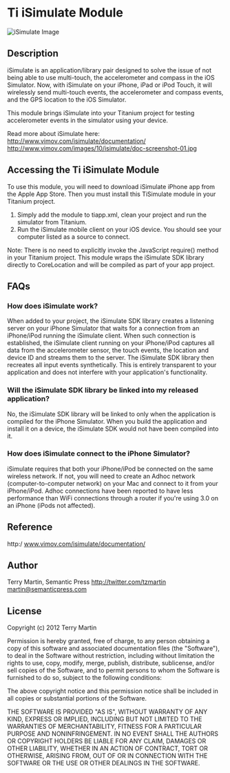 # Ti iSimulate Module

![iSimulate Image](http://www.vimov.com/images/10/isimulate/doc-screenshot-01.jpg)

## Description

iSimulate is an application/library pair designed to solve the issue of not being able to use multi-touch, the accelerometer and compass in the iOS Simulator. Now, with iSimulate on your iPhone, iPad or iPod Touch, it will wirelessly send multi-touch events, the accelerometer and compass events, and the GPS location to the iOS Simulator.

This module brings iSimulate into your Titanium project for testing accelerometer events in the simulator using your device.

Read more about iSimulate here: http://www.vimov.com/isimulate/documentation/
http://www.vimov.com/images/10/isimulate/doc-screenshot-01.jpg
## Accessing the Ti iSimulate Module

To use this module, you will need to download iSimulate iPhone app from the Apple App Store.  Then you must install this TiSimulate module in your Titanium project.

1. Simply add the module to tiapp.xml, clean your project and run the simulator from Titanium. 
2. Run the iSimulate mobile client on your iOS device. You should see your computer listed as a source to connect.

Note: There is no need to explicitly invoke the JavaScript require() method in your Titanium project.  This module wraps the iSimulate SDK library directly to CoreLocation and will be compiled as part of your app project.

## FAQs

### How does iSimulate work?
When added to your project, the iSimulate SDK library creates a listening server on your iPhone Simulator that waits for a connection from an iPhone/iPod running the iSimulate client. When such connection is established, the iSimulate client running on your iPhone/iPod captures all data from the accelerometer sensor, the touch events, the location and device ID and streams them to the server. The iSimulate SDK library then recreates all input events synthetically. This is entirely transparent to your application and does not interfere with your application's functionality.

### Will the iSimulate SDK library be linked into my released application?
No, the iSimulate SDK library will be linked to only when the application is compiled for the iPhone Simulator. When you build the application and install it on a device, the iSimulate SDK would not have been compiled into it.

### How does iSimulate connect to the iPhone Simulator?
iSimulate requires that both your iPhone/iPod be connected on the same wireless network. If not, you will need to create an Adhoc network (computer-to-computer network) on your Mac and connect to it from your iPhone/iPod. Adhoc connections have been reported to have less performance than WiFi connections through a router if you're using 3.0 on an iPhone (iPods not affected).

## Reference

http:/  www.vimov.com/isimulate/documentation/

## Author

Terry Martin, Semantic Press
http://twitter.com/tzmartin
martin@semanticpress.com

## License

Copyright (c) 2012 Terry Martin

Permission is hereby granted, free of charge, to any person obtaining
a copy of this software and associated documentation files (the
"Software"), to deal in the Software without restriction, including
without limitation the rights to use, copy, modify, merge, publish,
distribute, sublicense, and/or sell copies of the Software, and to
permit persons to whom the Software is furnished to do so, subject to
the following conditions:

The above copyright notice and this permission notice shall be
included in all copies or substantial portions of the Software.

THE SOFTWARE IS PROVIDED "AS IS", WITHOUT WARRANTY OF ANY KIND,
EXPRESS OR IMPLIED, INCLUDING BUT NOT LIMITED TO THE WARRANTIES OF
MERCHANTABILITY, FITNESS FOR A PARTICULAR PURPOSE AND
NONINFRINGEMENT. IN NO EVENT SHALL THE AUTHORS OR COPYRIGHT HOLDERS BE
LIABLE FOR ANY CLAIM, DAMAGES OR OTHER LIABILITY, WHETHER IN AN ACTION
OF CONTRACT, TORT OR OTHERWISE, ARISING FROM, OUT OF OR IN CONNECTION
WITH THE SOFTWARE OR THE USE OR OTHER DEALINGS IN THE SOFTWARE.
